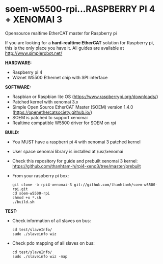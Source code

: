 # soem-w5500-rpi...RASPBERRY PI 4 + XENOMAI 3
Opensource realtime EtherCAT master for Raspberry pi 

If you are looking for a **hard-realtime EtherCAT** solution for Raspberry pi, this is the only place you have it. All guides are available at http://www.simplerobot.net/

**HARDWARE:**
+ Raspberry pi 4
+ Wiznet W5500 Ethernet chip with SPI interface

**SOFTWARE:**
+ Raspbian or Raspbian lite OS (https://www.raspberrypi.org/downloads/)
+ Patched kernel with xenomai 3.x
+ Simple Open Source EtherCAT Master (SOEM) version 1.4.0 (https://openethercatsociety.github.io/)
+ SOEM is patched to support xenomai
+ Realtime compatible W5500 driver for SOEM on rpi 

**BUILD:**
* You MUST have a raspberri pi 4 with xenomai 3 patched kernel
* User space xenomai library is installed at /usr/xenomai
* Check this repository for guide and prebuilt xenomai 3 kernel: https://github.com/thanhtam-h/rpi4-xeno3/tree/master/prebuilt
* From your raspberry pi box:

      git clone -b rpi4-xenomai-3 git://github.com/thanhtamh/soem-w5500-rpi.git
      cd soem-w5500-rpi
      chmod +x *.sh
      ./build.sh
        
**TEST:**
* Check information of all slaves on bus:

      cd test/slaveInfo/
      sudo ./slaveinfo wiz
	
* Check pdo mapping of all slaves on bus:

      cd test/slaveInfo/
      sudo ./slaveinfo wiz -map
